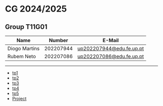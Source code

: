 # CG 2024/2025

## Group T11G01

| Name          | Number    | E-Mail                   |
| ------------- | --------- | ------------------------ |
| Diogo Martins | 202207944 | up202207944@edu.fe.up.pt |
| Rubem Neto    | 202207086 | up202207086@edu.fe.up.pt |

---

- [tp1](tp1/README.md)
- [tp2](tp2/README.md)
- [tp3](tp3/README.md)
- [tp4](tp4/README.md)
- [tp5](tp5/README.md)
- [Project](proj/README.md)
